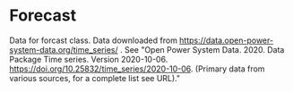 # Forecast
Data for forcast class. Data downloaded from https://data.open-power-system-data.org/time_series/ . See "Open Power System Data. 2020. Data Package Time series. Version 2020-10-06. https://doi.org/10.25832/time_series/2020-10-06. (Primary data from various sources, for a complete list see URL)."
